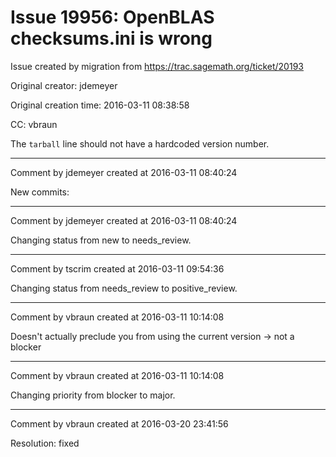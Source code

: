# Issue 19956: OpenBLAS checksums.ini is wrong

Issue created by migration from https://trac.sagemath.org/ticket/20193

Original creator: jdemeyer

Original creation time: 2016-03-11 08:38:58

CC:  vbraun

The `tarball` line should not have a hardcoded version number.


---

Comment by jdemeyer created at 2016-03-11 08:40:24

New commits:


---

Comment by jdemeyer created at 2016-03-11 08:40:24

Changing status from new to needs_review.


---

Comment by tscrim created at 2016-03-11 09:54:36

Changing status from needs_review to positive_review.


---

Comment by vbraun created at 2016-03-11 10:14:08

Doesn't actually preclude you from using the current version -> not a blocker


---

Comment by vbraun created at 2016-03-11 10:14:08

Changing priority from blocker to major.


---

Comment by vbraun created at 2016-03-20 23:41:56

Resolution: fixed
